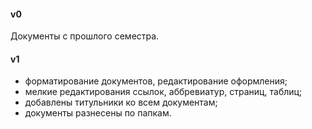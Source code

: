 #### v0 
Документы с прошлого семестра.
#### v1
* форматирование документов, редактирование оформления;
* мелкие редактирования ссылок, аббревиатур, страниц, таблиц;
* добавлены титульники ко всем документам;
* документы разнесены по папкам.  
